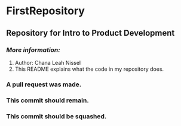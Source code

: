 # FirstRepository
## Repository for Intro to Product Development

### ***More information:***
1. Author: Chana Leah Nissel
2. This README explains what the code in my repository does.

### A pull request was made.
### This commit should remain.
### This commit should be squashed.
